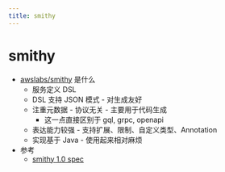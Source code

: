 ```yaml
---
title: smithy
---
```


# smithy

- [awslabs/smithy](https://github.com/awslabs/smithy) 是什么
  - 服务定义 DSL
  - DSL 支持 JSON 模式 - 对生成友好
  - 注重元数据 - 协议无关 - 主要用于代码生成
    - 这一点直接区别于 gql, grpc, openapi
  - 表达能力较强 - 支持扩展、限制、自定义类型、Annotation
  - 实现基于 Java - 使用起来相对麻烦
- 参考
  - [smithy 1.0 spec](https://awslabs.github.io/smithy/1.0/spec/index.html)

